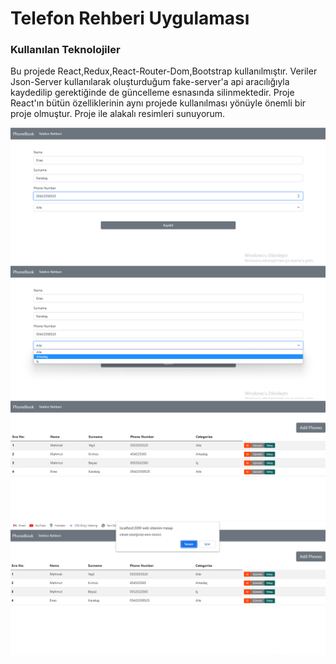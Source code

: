 # Telefon Rehberi Uygulaması

<h3>Kullanılan Teknolojiler</h3>

<p>Bu projede React,Redux,React-Router-Dom,Bootstrap kullanılmıştır. Veriler Json-Server kullanılarak oluşturduğum fake-server'a api aracılığıyla kaydedilip gerektiğinde de güncelleme esnasında silinmektedir. Proje React'ın bütün özelliklerinin aynı projede kullanılması yönüyle önemli bir proje olmuştur. Proje ile alakalı resimleri sunuyorum. </p>


<img src="./resimler/e1.png">
<img src="./resimler/e2.png">
<img src="./resimler/e3.png">
<img src="./resimler/e4.png">


